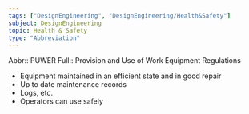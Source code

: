 ```yaml
---
tags: ["DesignEngineering", "DesignEngineering/Health&Safety"]
subject: DesignEngineering
topic: Health & Safety
type: "Abbreviation"
---
```


Abbr:: PUWER
Full:: Provision and Use of Work Equipment Regulations

 - Equipment maintained in an efficient state and in good repair
 - Up to date maintenance records
 - Logs, etc.
 - Operators can use safely